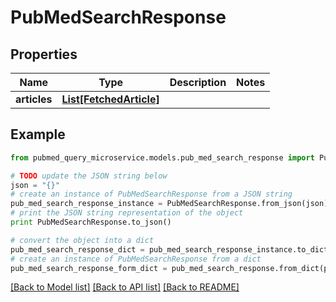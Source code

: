 # PubMedSearchResponse


## Properties

Name | Type | Description | Notes
------------ | ------------- | ------------- | -------------
**articles** | [**List[FetchedArticle]**](FetchedArticle.md) |  | 

## Example

```python
from pubmed_query_microservice.models.pub_med_search_response import PubMedSearchResponse

# TODO update the JSON string below
json = "{}"
# create an instance of PubMedSearchResponse from a JSON string
pub_med_search_response_instance = PubMedSearchResponse.from_json(json)
# print the JSON string representation of the object
print PubMedSearchResponse.to_json()

# convert the object into a dict
pub_med_search_response_dict = pub_med_search_response_instance.to_dict()
# create an instance of PubMedSearchResponse from a dict
pub_med_search_response_form_dict = pub_med_search_response.from_dict(pub_med_search_response_dict)
```
[[Back to Model list]](../README.md#documentation-for-models) [[Back to API list]](../README.md#documentation-for-api-endpoints) [[Back to README]](../README.md)


